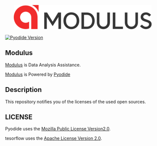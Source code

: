 <div align="center">
  <a href="https://fcts-mod.com/">
  <img src="./asset/img/main_modal_Icon.svg" height="80" alt="Modulus">
  </a>
</div>

[![Pyodide Version](https://img.shields.io/badge/Pyodide-v0.22.0-blue)](https://github.com/pyodide/pyodide/tree/0.22.X)


## Modulus

[Modulus](https://fcts-mod.com/) is Data Analysis Assistance. 

[Modulus](https://fcts-mod.com/) is Powered by [Pyodide](https://github.com/pyodide/pyodide) 


## Description

This repository notifies you of the licenses of the used open sources. 

## LICENSE

Pyodide uses the [Mozilla Public License Version2.0](https://choosealicense.com/licenses/mpl-2.0/).

tesorflow uses the [Apache License Version 2.0](https://www.apache.org/licenses/LICENSE-2.0).

